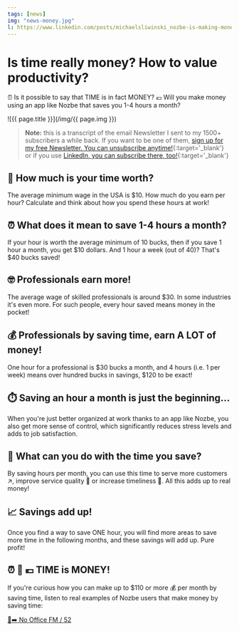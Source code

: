 ```yaml
---
tags: [news]
img: "news-money.jpg"
l: https://www.linkedin.com/posts/michaelsliwinski_nozbe-is-making-money-activity-7263215534601621505-KsOr
---
```


# Is time really money? How to value productivity?

⏰ Is it possible to say that TIME is in fact MONEY? 💶 Will you make money using an app like Nozbe that saves you 1-4 hours a month?

<!--More-->

![{{ page.title }}](/img/{{ page.img }})

> **Note:** this is a transcript of the email Newsletter I sent to my 1500+ subscribers a while back. If you want to be one of them, [sign up for my free Newsletter. You can unsubscribe anytime!](https://michael.gratis/n){:target='_blank'} or if you use [LinkedIn, you can subscribe there, too!](https://michael.gratis/inn){:target='_blank'}

## 🫵 How much is your time worth?

The average minimum wage in the USA is $10. How much do you earn per hour? Calculate and think about how you spend these hours at work!

## ⏰ What does it mean to save 1-4 hours a month?

If your hour is worth the average minimum of 10 bucks, then if you save 1 hour a month, you get $10 dollars. And 1 hour a week (out of 40)? That's $40 bucks saved!

## 🤓 Professionals earn more!

The average wage of skilled professionals is around $30. In some industries it's even more. For such people, every hour saved means money in the pocket!

## 💰 Professionals by saving time, earn A LOT of money!

One hour for a professional is $30 bucks a month, and 4 hours (i.e. 1 per week) means over hundred bucks in savings, $120 to be exact!

## ⏱️ Saving an hour a month is just the beginning…

When you're just better organized at work thanks to an app like Nozbe, you also get more sense of control, which significantly reduces stress levels and adds to job satisfaction.

## 💪 What can you do with the time you save?

By saving hours per month, you can use this time to serve more customers ↗️, improve service quality 🧐 or increase timeliness 💨. All this adds up to real money!

## 📈 Savings add up!

Once you find a way to save ONE hour, you will find more areas to save more time in the following months, and these savings will add up. Pure profit!

## ⏰ 🟰 💶 TIME is MONEY!

If you're curious how you can make up to $110 or more 💰 per month by saving time, listen to real examples of Nozbe users that make money by saving time:

[🔗➡️ No Office FM / 52](/noofficefm-52)

[n]: https://michael.gratis/nozbe
[np]: https://michael.gratis/nozbepersonal
